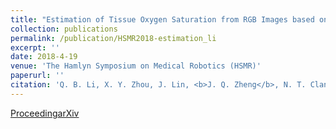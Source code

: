 ```yaml
---
title: "Estimation of Tissue Oxygen Saturation from RGB Images based on Pixel-level Image Translation"
collection: publications
permalink: /publication/HSMR2018-estimation_li
excerpt: ''
date: 2018-4-19
venue: 'The Hamlyn Symposium on Medical Robotics (HSMR)'
paperurl: ''
citation: 'Q. B. Li, X. Y. Zhou, J. Lin, <b>J. Q. Zheng</b>, N. T. Clancy, and D. S. Elson, "Estimation of Tissue Oxygen Saturation from RGB Images based on Pixel-level Image Translation", in Proc. of The Hamlyn Symposium on Medical Robotics (HSMR), 2018.'
---
```

[Proceeding](https://www.ukras.org/wp-content/uploads/2018/10/proceedings_HSMR18_lo-4.pdf)[arXiv](https://arxiv.org/ftp/arxiv/papers/1804/1804.07116.pdf)
